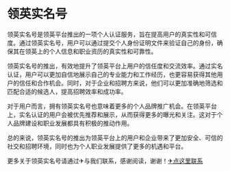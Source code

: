 # 领英实名号

领英实名号是领英平台推出的一项个人认证服务，旨在提高用户的真实性和可信度。通过领英实名号，用户可以通过提交个人身份证明文件来验证自己的身份，确保其在领英上的个人信息和职业资历的真实性和可靠性。

领英实名号的推出，有效地提升了领英平台上用户的信任度和交流效率。通过实名认证，用户可以更加自信地展示自己的专业能力和工作经历，也更容易获得其他用户的信任和合作机会。同时，对于企业和招聘方来说，他们可以更加准确地筛选和匹配合适的候选人，提高招聘效率和成功率。

对于用户而言，拥有领英实名号也意味着更多的个人品牌推广机会。在领英平台上，实名认证的用户会被优先推荐和展示，从而获得更多的曝光和关注。这对于个人品牌建设和职业发展都具有积极的推动作用。

总的来说，领英实名号的推出为领英平台上的用户和企业带来了更加安全、可信的社交和招聘环境，同时也为个人职业发展提供了更多的机遇和平台。

更多关于领英实名号请通过✈与我们联系，感谢阅读，谢谢！[✈点这里联系](https://ss.k02.cc)